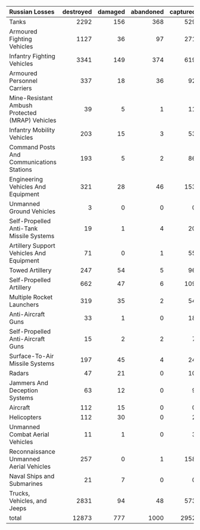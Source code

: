 | Russian Losses                                   |   destroyed |   damaged |   abandoned |   captured |   total |
|:-------------------------------------------------|------------:|----------:|------------:|-----------:|--------:|
| Tanks                                            |        2292 |       156 |         368 |        529 |    3345 |
| Armoured Fighting Vehicles                       |        1127 |        36 |          97 |        271 |    1531 |
| Infantry Fighting Vehicles                       |        3341 |       149 |         374 |        619 |    4483 |
| Armoured Personnel Carriers                      |         337 |        18 |          36 |         92 |     483 |
| Mine-Resistant Ambush Protected  (MRAP) Vehicles |          39 |         5 |           1 |         11 |      56 |
| Infantry Mobility Vehicles                       |         203 |        15 |           3 |         53 |     274 |
| Command Posts And Communications Stations        |         193 |         5 |           2 |         86 |     286 |
| Engineering Vehicles And Equipment               |         321 |        28 |          46 |        153 |     548 |
| Unmanned Ground Vehicles                         |           3 |         0 |           0 |          0 |       3 |
| Self-Propelled Anti-Tank Missile Systems         |          19 |         1 |           4 |         20 |      44 |
| Artillery Support Vehicles And Equipment         |          71 |         0 |           1 |         55 |     127 |
| Towed Artillery                                  |         247 |        54 |           5 |         96 |     402 |
| Self-Propelled Artillery                         |         662 |        47 |           6 |        109 |     824 |
| Multiple Rocket Launchers                        |         319 |        35 |           2 |         54 |     410 |
| Anti-Aircraft Guns                               |          33 |         1 |           0 |         18 |      52 |
| Self-Propelled Anti-Aircraft Guns                |          15 |         2 |           2 |          7 |      26 |
| Surface-To-Air Missile Systems                   |         197 |        45 |           4 |         24 |     270 |
| Radars                                           |          47 |        21 |           0 |         10 |      78 |
| Jammers And Deception Systems                    |          63 |        12 |           0 |          9 |      84 |
| Aircraft                                         |         112 |        15 |           0 |          0 |     127 |
| Helicopters                                      |         112 |        30 |           0 |          2 |     144 |
| Unmanned Combat Aerial Vehicles                  |          11 |         1 |           0 |          3 |      15 |
| Reconnaissance Unmanned Aerial Vehicles          |         257 |         0 |           1 |        158 |     416 |
| Naval Ships and Submarines                       |          21 |         7 |           0 |          0 |      28 |
| Trucks, Vehicles, and Jeeps                      |        2831 |        94 |          48 |        573 |    3546 |
| total                                            |       12873 |       777 |        1000 |       2952 |   17602 |